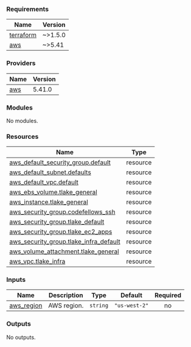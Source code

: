 <!-- BEGIN_TF_DOCS -->
### Requirements

| Name | Version |
|------|---------|
| <a name="requirement_terraform"></a> [terraform](#requirement\_terraform) | ~>1.5.0 |
| <a name="requirement_aws"></a> [aws](#requirement\_aws) | ~>5.41 |

### Providers

| Name | Version |
|------|---------|
| <a name="provider_aws"></a> [aws](#provider\_aws) | 5.41.0 |

### Modules

No modules.

### Resources

| Name | Type |
|------|------|
| [aws_default_security_group.default](https://registry.terraform.io/providers/hashicorp/aws/latest/docs/resources/default_security_group) | resource |
| [aws_default_subnet.defaults](https://registry.terraform.io/providers/hashicorp/aws/latest/docs/resources/default_subnet) | resource |
| [aws_default_vpc.default](https://registry.terraform.io/providers/hashicorp/aws/latest/docs/resources/default_vpc) | resource |
| [aws_ebs_volume.tlake_general](https://registry.terraform.io/providers/hashicorp/aws/latest/docs/resources/ebs_volume) | resource |
| [aws_instance.tlake_general](https://registry.terraform.io/providers/hashicorp/aws/latest/docs/resources/instance) | resource |
| [aws_security_group.codefellows_ssh](https://registry.terraform.io/providers/hashicorp/aws/latest/docs/resources/security_group) | resource |
| [aws_security_group.tlake_default](https://registry.terraform.io/providers/hashicorp/aws/latest/docs/resources/security_group) | resource |
| [aws_security_group.tlake_ec2_apps](https://registry.terraform.io/providers/hashicorp/aws/latest/docs/resources/security_group) | resource |
| [aws_security_group.tlake_infra_default](https://registry.terraform.io/providers/hashicorp/aws/latest/docs/resources/security_group) | resource |
| [aws_volume_attachment.tlake_general](https://registry.terraform.io/providers/hashicorp/aws/latest/docs/resources/volume_attachment) | resource |
| [aws_vpc.tlake_infra](https://registry.terraform.io/providers/hashicorp/aws/latest/docs/resources/vpc) | resource |

### Inputs

| Name | Description | Type | Default | Required |
|------|-------------|------|---------|:--------:|
| <a name="input_aws_region"></a> [aws\_region](#input\_aws\_region) | AWS region. | `string` | `"us-west-2"` | no |

### Outputs

No outputs.
<!-- END_TF_DOCS -->